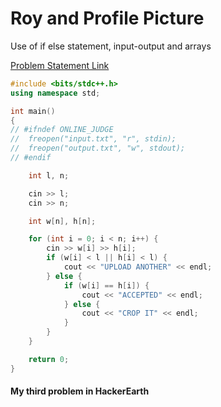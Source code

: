 # Roy and Profile Picture

Use of if else statement, input-output and arrays

[Problem Statement Link](https://www.hackerearth.com/practice/basic-programming/input-output/basics-of-input-output/practice-problems/algorithm/roy-and-profile-picture/description/)

``` c++
#include <bits/stdc++.h>
using namespace std;

int main()
{
// #ifndef ONLINE_JUDGE
// 	freopen("input.txt", "r", stdin);
// 	freopen("output.txt", "w", stdout);
// #endif

	int l, n;

	cin >> l;
	cin >> n;

	int w[n], h[n];

	for (int i = 0; i < n; i++) {
		cin >> w[i] >> h[i];
		if (w[i] < l || h[i] < l) {
			cout << "UPLOAD ANOTHER" << endl;
		} else {
			if (w[i] == h[i]) {
				cout << "ACCEPTED" << endl;
			} else {
				cout << "CROP IT" << endl;
			}
		}
	}

	return 0;
}
```

#### My third problem in HackerEarth